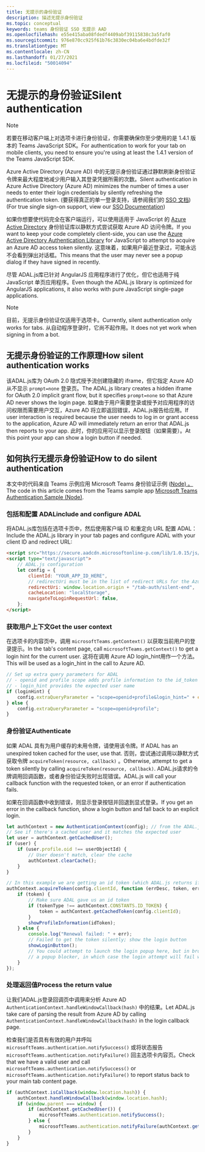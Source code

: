 ```yaml
---
title: 无提示的身份验证
description: 描述无提示身份验证
ms.topic: conceptual
keywords: teams 身份验证 SSO 无提示 AAD
ms.openlocfilehash: e55e415aba08fdedf4409abf39115838c3a5faf0
ms.sourcegitcommit: 976e870cc925f61b76c3830ec04ba6e4bdfde32f
ms.translationtype: MT
ms.contentlocale: zh-CN
ms.lasthandoff: 01/27/2021
ms.locfileid: "50014094"
---
```

# <a name="silent-authentication"></a><span data-ttu-id="aea77-104">无提示的身份验证</span><span class="sxs-lookup"><span data-stu-id="aea77-104">Silent authentication</span></span>

> [!NOTE]
> <span data-ttu-id="aea77-105">若要在移动客户端上对选项卡进行身份验证，你需要确保你至少使用的是 1.4.1 版本的 Teams JavaScript SDK。</span><span class="sxs-lookup"><span data-stu-id="aea77-105">For authentication to work for your tab on mobile clients, you need to ensure you're using at least the 1.4.1 version of the Teams JavaScript SDK.</span></span>

<span data-ttu-id="aea77-106">Azure Active Directory (Azure AD) 中的无提示身份验证通过静默刷新身份验证令牌来最大程度地减少用户输入其登录凭据所需的次数。</span><span class="sxs-lookup"><span data-stu-id="aea77-106">Silent authentication in Azure Active Directory (Azure AD) minimizes the number of times a user needs to enter their login credentials by silently refreshing the authentication token.</span></span> <span data-ttu-id="aea77-107"> (要获得真正的单一登录支持，请参阅我们的 [SSO 文档](~/tabs/how-to/authentication/auth-aad-sso.md)) </span><span class="sxs-lookup"><span data-stu-id="aea77-107">(For true single sign-on support, view our [SSO Documentation](~/tabs/how-to/authentication/auth-aad-sso.md))</span></span>

<span data-ttu-id="aea77-108">如果你想要使代码完全在客户端运行，可以使用适用于 JavaScript 的 [Azure Active Directory](/azure/active-directory/develop/active-directory-authentication-libraries) 身份验证库以静默方式尝试获取 Azure AD 访问令牌。</span><span class="sxs-lookup"><span data-stu-id="aea77-108">If you want to keep your code completely client-side, you can use the [Azure Active Directory Authentication Library](/azure/active-directory/develop/active-directory-authentication-libraries) for JavaScript to attempt to acquire an Azure AD access token silently.</span></span> <span data-ttu-id="aea77-109">这意味着，如果用户最近登录过，可能永远不会看到弹出对话框。</span><span class="sxs-lookup"><span data-stu-id="aea77-109">This means that the user may never see a popup dialog if they have signed in recently.</span></span>

<span data-ttu-id="aea77-110">尽管 ADAL.js库已针对 AngularJS 应用程序进行了优化，但它也适用于纯 JavaScript 单页应用程序。</span><span class="sxs-lookup"><span data-stu-id="aea77-110">Even though the ADAL.js library is optimized for AngularJS applications, it also works with pure JavaScript single-page applications.</span></span>

> [!NOTE]
> <span data-ttu-id="aea77-111">目前，无提示身份验证仅适用于选项卡。</span><span class="sxs-lookup"><span data-stu-id="aea77-111">Currently, silent authentication only works for tabs.</span></span> <span data-ttu-id="aea77-112">从自动程序登录时，它尚不起作用。</span><span class="sxs-lookup"><span data-stu-id="aea77-112">It does not yet work when signing in from a bot.</span></span>

## <a name="how-silent-authentication-works"></a><span data-ttu-id="aea77-113">无提示身份验证的工作原理</span><span class="sxs-lookup"><span data-stu-id="aea77-113">How silent authentication works</span></span>

<span data-ttu-id="aea77-114">该ADAL.js库为 OAuth 2.0 隐式授予流创建隐藏的 iframe，但它指定 Azure AD 从不显示 `prompt=none` 登录页。</span><span class="sxs-lookup"><span data-stu-id="aea77-114">The ADAL.js library creates a hidden iframe for OAuth 2.0 implicit grant flow, but it specifies `prompt=none` so that Azure AD never shows the login page.</span></span> <span data-ttu-id="aea77-115">如果由于用户需要登录或授予对应用程序的访问权限而需要用户交互，Azure AD 将立即返回错误，ADAL.js报告给应用。</span><span class="sxs-lookup"><span data-stu-id="aea77-115">If user interaction is required because the user needs to log in or grant access to the application, Azure AD will immediately return an error that ADAL.js then reports to your app.</span></span> <span data-ttu-id="aea77-116">此时，你的应用可以显示登录按钮（如果需要）。</span><span class="sxs-lookup"><span data-stu-id="aea77-116">At this point your app can show a login button if needed.</span></span>

## <a name="how-to-do-silent-authentication"></a><span data-ttu-id="aea77-117">如何执行无提示身份验证</span><span class="sxs-lookup"><span data-stu-id="aea77-117">How to do silent authentication</span></span>

<span data-ttu-id="aea77-118">本文中的代码来自 Teams 示例应用 Microsoft Teams 身份验证示例 ([Node) 。 ](https://github.com/OfficeDev/microsoft-teams-sample-complete-node)</span><span class="sxs-lookup"><span data-stu-id="aea77-118">The code in this article comes from the Teams sample app [Microsoft Teams Authentication Sample (Node)](https://github.com/OfficeDev/microsoft-teams-sample-complete-node).</span></span>

### <a name="include-and-configure-adal"></a><span data-ttu-id="aea77-119">包括和配置 ADAL</span><span class="sxs-lookup"><span data-stu-id="aea77-119">include and configure ADAL</span></span>

<span data-ttu-id="aea77-120">将ADAL.js库包括在选项卡页中，然后使用客户端 ID 和重定向 URL 配置 ADAL：</span><span class="sxs-lookup"><span data-stu-id="aea77-120">Include the ADAL.js library in your tab pages and configure ADAL with your client ID and redirect URL:</span></span>

```html
<script src="https://secure.aadcdn.microsoftonline-p.com/lib/1.0.15/js/adal.min.js" integrity="sha384-lIk8T3uMxKqXQVVfFbiw0K/Nq+kt1P3NtGt/pNexiDby2rKU6xnDY8p16gIwKqgI" crossorigin="anonymous"></script>
<script type="text/javascript">
    // ADAL.js configuration
    let config = {
        clientId: "YOUR_APP_ID_HERE",
        // redirectUri must be in the list of redirect URLs for the Azure AD app
        redirectUri: window.location.origin + "/tab-auth/silent-end",
        cacheLocation: "localStorage",
        navigateToLoginRequestUrl: false,
    };
</script>
```

### <a name="get-the-user-context"></a><span data-ttu-id="aea77-121">获取用户上下文</span><span class="sxs-lookup"><span data-stu-id="aea77-121">Get the user context</span></span>

<span data-ttu-id="aea77-122">在选项卡的内容页中，调用 `microsoftTeams.getContext()` 以获取当前用户的登录提示。</span><span class="sxs-lookup"><span data-stu-id="aea77-122">In the tab's content page, call `microsoftTeams.getContext()` to get a login hint for the current user.</span></span> <span data-ttu-id="aea77-123">这将在调用 Azure AD login_hint用作一个方法。</span><span class="sxs-lookup"><span data-stu-id="aea77-123">This will be used as a login_hint in the call to Azure AD.</span></span>

```javascript
// Set up extra query parameters for ADAL
// - openid and profile scope adds profile information to the id_token
// - login_hint provides the expected user name
if (loginHint) {
    config.extraQueryParameter = "scope=openid+profile&login_hint=" + encodeURIComponent(loginHint);
} else {
    config.extraQueryParameter = "scope=openid+profile";
}
```

### <a name="authenticate"></a><span data-ttu-id="aea77-124">身份验证</span><span class="sxs-lookup"><span data-stu-id="aea77-124">Authenticate</span></span>

<span data-ttu-id="aea77-125">如果 ADAL 具有为用户缓存的未用令牌，请使用该令牌。</span><span class="sxs-lookup"><span data-stu-id="aea77-125">If ADAL has an unexpired token cached for the user, use that.</span></span> <span data-ttu-id="aea77-126">否则，尝试通过调用以静默方式获取令牌 `acquireToken(resource, callback)` 。</span><span class="sxs-lookup"><span data-stu-id="aea77-126">Otherwise, attempt to get a token silently by calling `acquireToken(resource, callback)`.</span></span> <span data-ttu-id="aea77-127">ADAL.js请求的令牌调用回调函数，或者身份验证失败时出现错误。</span><span class="sxs-lookup"><span data-stu-id="aea77-127">ADAL.js will call your callback function with the requested token, or an error if authentication fails.</span></span>

<span data-ttu-id="aea77-128">如果在回调函数中收到错误，则显示登录按钮并回退到显式登录。</span><span class="sxs-lookup"><span data-stu-id="aea77-128">If you get an error in the callback function, show a login button and fall back to an explicit login.</span></span>

```javascript
let authContext = new AuthenticationContext(config); // from the ADAL.js library
// See if there's a cached user and it matches the expected user
let user = authContext.getCachedUser();
if (user) {
    if (user.profile.oid !== userObjectId) {
        // User doesn't match, clear the cache
        authContext.clearCache();
    }
}

// In this example we are getting an id token (which ADAL.js returns if we ask for resource = clientId)
authContext.acquireToken(config.clientId, function (errDesc, token, err, tokenType) {
    if (token) {
        // Make sure ADAL gave us an id token
        if (tokenType !== authContext.CONSTANTS.ID_TOKEN) {
            token = authContext.getCachedToken(config.clientId);
        }
        showProfileInformation(idToken);
    } else {
        console.log("Renewal failed: " + err);
        // Failed to get the token silently; show the login button
        showLoginButton();
        // You could attempt to launch the login popup here, but in browsers this could be blocked by
        // a popup blocker, in which case the login attempt will fail with the reason FailedToOpenWindow.
    }
});
```

### <a name="process-the-return-value"></a><span data-ttu-id="aea77-129">处理返回值</span><span class="sxs-lookup"><span data-stu-id="aea77-129">Process the return value</span></span>

<span data-ttu-id="aea77-130">让我们ADAL.js登录回调页中调用来分析 Azure AD `AuthenticationContext.handleWindowCallback(hash)` 中的结果。</span><span class="sxs-lookup"><span data-stu-id="aea77-130">Let ADAL.js take care of parsing the result from Azure AD by calling `AuthenticationContext.handleWindowCallback(hash)` in the login callback page.</span></span>

<span data-ttu-id="aea77-131">检查我们是否具有有效的用户并呼叫 `microsoftTeams.authentication.notifySuccess()` 或将状态报告 `microsoftTeams.authentication.notifyFailure()` 回主选项卡内容页。</span><span class="sxs-lookup"><span data-stu-id="aea77-131">Check that we have a valid user and call `microsoftTeams.authentication.notifySuccess()` or `microsoftTeams.authentication.notifyFailure()` to report status back to your main tab content page.</span></span>

```javascript
if (authContext.isCallback(window.location.hash)) {
    authContext.handleWindowCallback(window.location.hash);
    if (window.parent === window) {
        if (authContext.getCachedUser()) {
            microsoftTeams.authentication.notifySuccess();
        } else {
            microsoftTeams.authentication.notifyFailure(authContext.getLoginError());
        }
    }
}
```
